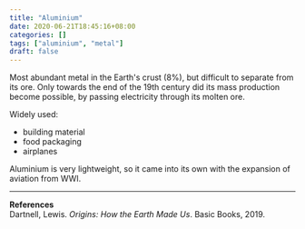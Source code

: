 ```yaml
---
title: "Aluminium"
date: 2020-06-21T18:45:16+08:00
categories: []
tags: ["aluminium", "metal"]
draft: false
---
```


Most abundant metal in the Earth's crust (8%), but difficult to separate from its ore. Only towards the end of the 19th century did its mass production become possible, by passing electricity through its molten ore.

Widely used:
- building material
- food packaging
- airplanes

Aluminium is very lightweight, so it came into its own with the expansion of aviation from WWI.

---
**References**  
Dartnell, Lewis. *Origins: How the Earth Made Us*. Basic Books, 2019.
